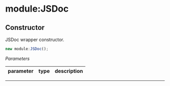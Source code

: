 # module:JSDoc


## Constructor
JSDoc wrapper constructor.

```js
new module:JSDoc();
```

*Parameters*

parameter | type | description
--------- | ---- | -----------

---





